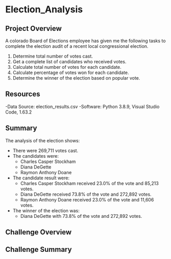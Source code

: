 # Election_Analysis

## Project Overview
A colorado Board of Elections employee has given me the following tasks to complete the election audit of a recent local congressional election.

1. Determine total number of votes cast.
2. Get a complete list of candidates who received votes.
3. Calculate total number of votes for each candidate.
4. Calculate percentage of votes won for each candidate.
5. Determine the winner of the election based on popular vote.

## Resources
-Data Source: election_results.csv
-Software: Python 3.8.9, Visual Studio Code, 1.63.2

## Summary
The analysis of the election shows:
- There were 269,711 votes cast.
- The candidates were:
    - Charles Casper Stockham
    - Diana DeGette
    - Raymon Anthony Doane
- The candidate result were:
    - Charles Casper Stockham received 23.0% of the vote and 85,213 votes.
    - Diana DeGette received 73.8% of the vote and 272,892 votes.
    - Raymon Anthony Doane received 23.0% of the vote and 11,606 votes.
- The winner of the election was:
    - Diana DeGette with 73.8% of the vote and 272,892 votes.
    
## Challenge Overview

## Challenge Summary

